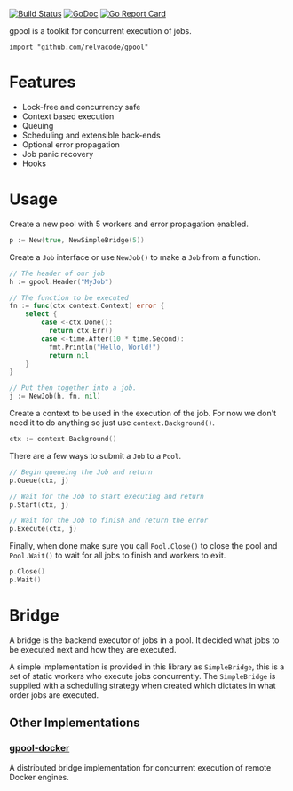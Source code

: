 [![Build Status](https://travis-ci.org/relvacode/gpool.svg?branch=master)](https://travis-ci.org/relvacode/gpool) [![GoDoc](https://godoc.org/github.com/relvacode/gpool?status.svg)](https://godoc.org/github.com/relvacode/gpool)
[![Go Report Card](https://goreportcard.com/badge/github.com/relvacode/gpool)](https://goreportcard.com/report/github.com/relvacode/gpool)

gpool is a toolkit for concurrent execution of jobs.

`import "github.com/relvacode/gpool"`

# Features

  * Lock-free and concurrency safe
  * Context based execution
  * Queuing
  * Scheduling and extensible back-ends
  * Optional error propagation
  * Job panic recovery
  * Hooks

# Usage

Create a new pool with 5 workers and error propagation enabled.

```go
p := New(true, NewSimpleBridge(5))
```

Create a `Job` interface or use `NewJob()` to make a `Job` from a function.

```go
// The header of our job
h := gpool.Header("MyJob")

// The function to be executed
fn := func(ctx context.Context) error {
    select {
        case <-ctx.Done():
          return ctx.Err()
        case <-time.After(10 * time.Second):
          fmt.Println("Hello, World!")
          return nil
    }
}

// Put then together into a job.
j := NewJob(h, fn, nil)
```

Create a context to be used in the execution of the job.
For now we don't need it to do anything so just use `context.Background()`.

```go
ctx := context.Background()
```

There are a few ways to submit a `Job` to a `Pool`.

```go
// Begin queueing the Job and return
p.Queue(ctx, j)
```

```go
// Wait for the Job to start executing and return
p.Start(ctx, j)
```

```go
// Wait for the Job to finish and return the error
p.Execute(ctx, j)
```

Finally, when done make sure you call `Pool.Close()` to close the pool and `Pool.Wait()` to wait for all jobs to finish and workers to exit.

```go
p.Close()
p.Wait()
```

# Bridge

A bridge is the backend executor of jobs in a pool. It decided what jobs to be executed next and how they are executed.

A simple implementation is provided in this library as `SimpleBridge`, this is a set of static workers who execute jobs concurrently.
The `SimpleBridge` is supplied with a scheduling strategy when created which dictates in what order jobs are executed. 

## Other Implementations

### [gpool-docker](https://github.com/relvacode/gpool-docker)

A distributed bridge implementation for concurrent execution of remote Docker engines.

